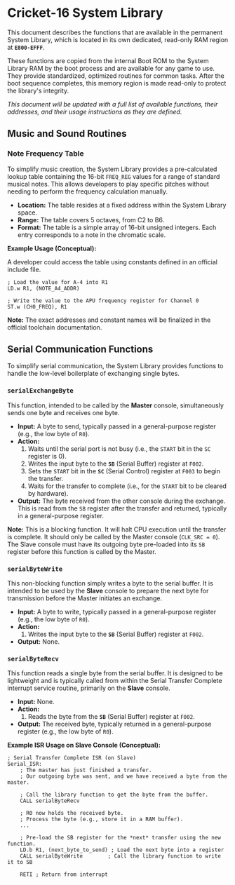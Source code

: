 # **Cricket-16 System Library**

This document describes the functions that are available in the permanent System Library, which is located in its own dedicated, read-only RAM region at **`E800-EFFF`**.

These functions are copied from the internal Boot ROM to the System Library RAM by the boot process and are available for any game to use. They provide standardized, optimized routines for common tasks. After the boot sequence completes, this memory region is made read-only to protect the library's integrity.

_This document will be updated with a full list of available functions, their addresses, and their usage instructions as they are defined._

## **Music and Sound Routines**

### **Note Frequency Table**

To simplify music creation, the System Library provides a pre-calculated lookup table containing the 16-bit `FREQ_REG` values for a range of standard musical notes. This allows developers to play specific pitches without needing to perform the frequency calculation manually.

- **Location:** The table resides at a fixed address within the System Library space.
- **Range:** The table covers 5 octaves, from C2 to B6.
- **Format:** The table is a simple array of 16-bit unsigned integers. Each entry corresponds to a note in the chromatic scale.

**Example Usage (Conceptual):**

A developer could access the table using constants defined in an official include file.

```assembly
; Load the value for A-4 into R1
LD.w R1, (NOTE_A4_ADDR)

; Write the value to the APU frequency register for Channel 0
ST.w (CH0_FREQ), R1
```

**Note:** The exact addresses and constant names will be finalized in the official toolchain documentation.

## **Serial Communication Functions**

To simplify serial communication, the System Library provides functions to handle the low-level boilerplate of exchanging single bytes.

### `serialExchangeByte`

This function, intended to be called by the **Master** console, simultaneously sends one byte and receives one byte.

-   **Input:** A byte to send, typically passed in a general-purpose register (e.g., the low byte of `R0`).
-   **Action:**
    1.  Waits until the serial port is not busy (i.e., the `START` bit in the `SC` register is 0).
    2.  Writes the input byte to the **`SB`** (Serial Buffer) register at `F002`.
    3.  Sets the `START` bit in the **`SC`** (Serial Control) register at `F003` to begin the transfer.
    4.  Waits for the transfer to complete (i.e., for the `START` bit to be cleared by hardware).
-   **Output:** The byte received from the other console during the exchange. This is read from the `SB` register after the transfer and returned, typically in a general-purpose register.

**Note:** This is a blocking function. It will halt CPU execution until the transfer is complete. It should only be called by the Master console (`CLK_SRC = 0`). The Slave console must have its outgoing byte pre-loaded into its `SB` register before this function is called by the Master.

### `serialByteWrite`

This non-blocking function simply writes a byte to the serial buffer. It is intended to be used by the **Slave** console to prepare the next byte for transmission before the Master initiates an exchange.

-   **Input:** A byte to write, typically passed in a general-purpose register (e.g., the low byte of `R0`).
-   **Action:**
    1.  Writes the input byte to the **`SB`** (Serial Buffer) register at `F002`.
-   **Output:** None.

### `serialByteRecv`

This function reads a single byte from the serial buffer. It is designed to be lightweight and is typically called from within the Serial Transfer Complete interrupt service routine, primarily on the **Slave** console.

-   **Input:** None.
-   **Action:**
    1.  Reads the byte from the **`SB`** (Serial Buffer) register at `F002`.
-   **Output:** The received byte, typically returned in a general-purpose register (e.g., the low byte of `R0`).

**Example ISR Usage on Slave Console (Conceptual):**

```assembly
; Serial Transfer Complete ISR (on Slave)
Serial_ISR:
    ; The master has just finished a transfer.
    ; Our outgoing byte was sent, and we have received a byte from the master.
    
    ; Call the library function to get the byte from the buffer.
    CALL serialByteRecv

    ; R0 now holds the received byte.
    ; Process the byte (e.g., store it in a RAM buffer).
    ...

    ; Pre-load the SB register for the *next* transfer using the new function.
    LD.b R1, (next_byte_to_send) ; Load the next byte into a register
    CALL serialByteWrite        ; Call the library function to write it to SB

    RETI ; Return from interrupt
```